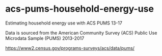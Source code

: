 # acs-pums-household-energy-use
Estimating household energy use with ACS PUMS 13-17

Data is sourced from the American Community Survey (ACS) Public Use Microdata Sample (PUMS) 2013-2017

https://www2.census.gov/programs-surveys/acs/data/pums/
